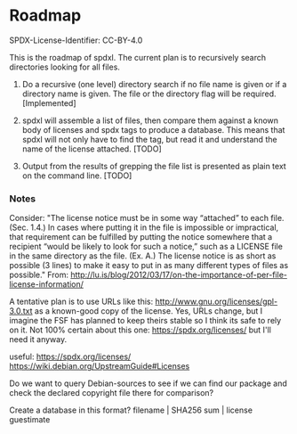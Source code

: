 # Roadmap 

SPDX-License-Identifier: CC-BY-4.0

This is the roadmap of spdxl. The current plan is to
recursively search directories looking for all files.

1. Do a recursive (one level) directory search if no file name is
given or if a directory name is given. The file or the directory flag
will be required. [Implemented]

2. spdxl will assemble a list of files, then compare them against a
known body of licenses and spdx tags to produce a database. This means
that spdxl will not only have to find the tag, but read it and
understand the name of the license attached. [TODO]

3. Output from the results of grepping the file list is presented as 
plain text on the command line. [TODO]



### Notes
Consider: "The license notice must be in some way “attached” to each
file. (Sec. 1.4.) In cases where putting it in the file is impossible
or impractical, that requirement can be fulfilled by putting the
notice somewhere that a recipient “would be likely to look for such a
notice,” such as a LICENSE file in the same directory as the
file. (Ex. A.) The license notice is as short as possible (3 lines) to
make it easy to put in as many different types of files as possible."
From:
http://lu.is/blog/2012/03/17/on-the-importance-of-per-file-license-information/

A tentative plan is to use URLs like this:
http://www.gnu.org/licenses/gpl-3.0.txt as a known-good copy of the
license. Yes, URLs change, but I imagine the FSF has planned to keep
theirs stable so I think its safe to rely on it. Not 100% certain
about this one: https://spdx.org/licenses/ but I'll need it anyway.

useful: https://spdx.org/licenses/
https://wiki.debian.org/UpstreamGuide#Licenses

Do we want to query Debian-sources to see if we can find our package and check the declared copyright file there for comparison?

 Create a database in this format?
filename | SHA256 sum | license guestimate
